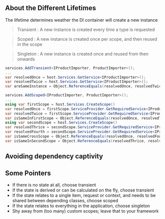 ## About the Different Lifetimes

The lifetime determines weather the DI container will create a new instance

> Transient : A new instance is created every time a type is requested

> Scoped : A new instance is created once per scope, and then reused in the scope

> Singleton : A new instance is created once and reused from then onwards


```csharp
services.AddTransient<IProductImporter, ProductImporter>();
...
var resolvedOnce = host.Services.GetService<IProductImporter>();
var resolvedTwice = host.Services.GetService<IProductImporter>();
var areSameInstance = Object.ReferenceEquals(resolvedOnce, resolvedTwice); // f
```

```csharp
services.AddScoped<IProductImporter, ProductImporter>();
...
using var firstScope = host.Services.CreateScope()
var resolvedOnce = firstScope.ServiceProvider.GetRequiredService<IProductImporter>();
var resolvedTwice = firstScope.ServiceProvider.GetRequiredService<IProductImporter>();
var isSameInFirstScope = Object.ReferenceEquals(resolvedOnce, resolvedTwice); // true
using var secondScope = host.Services.CreateScope()
var resolvedThrice = secondScope.ServiceProvider.GetRequiredService<IProductImporter>();
var resolvedFourth = secondScope.ServiceProvider.GetRequiredService<IProductImporter>();
var isSameCrossScope = Object.ReferenceEquals(resolvedOnce, resolvedFourth); // false
var isSameInSecondScope = Object.ReferenceEquals(resolvedThrice, resolvedFourthTime); //t

```

## Avoiding dependency captivity

## Some Pointers

- If there is no state at all, choose transient
- If the state is derived or can be calculated on the fly, choose transient
- If the state relates to a single item, request or context, and needs to be shared between depending classes, choose scoped
- If the state relates to everything in the application, choose singleton
- Shy away from (too many) custom scopes; leave that to your framework
